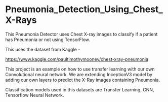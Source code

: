# Pneumonia_Detection_Using_Chest_X-Rays
This Pneumonia Detector uses Chest X-ray images to classify if a patient has Pneumonia or not using TensorFlow.

This uses the dataset from Kaggle - 

https://www.kaggle.com/paultimothymooney/chest-xray-pneumonia 

This project is an example on how to use transfer learning with our own Convolutional neural network. We are extending InceptionV3 model by adding our own layers to predict the X-Ray images containing Pneumonia. 

Classification models used in this datasets are Transfer Learning, CNN, Tensorflow Neural Network. 
